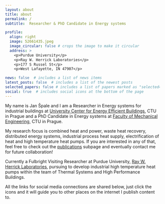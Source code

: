 ```yaml
---
layout: about
title: about
permalink: /
subtitle:  Researcher & PhD Candidate in Energy systems

profile:
  align: right
  image: 52661435.jpeg
  image_circular: false # crops the image to make it circular
  address: >
    <p>Purdue University</p>
    <p>Ray W. Herrick Laboratories</p>
    <p>177 S Russel St</p>
    <p>West Lafayette, IN 47907</p>

news: false  # includes a list of news items
latest_posts: false  # includes a list of the newest posts
selected_papers: false # includes a list of papers marked as "selected={true}"
social: true  # includes social icons at the bottom of the page
---
```

My name is Jan Špale and I am a Researcher in Energy systems for industrial buildings at [University Center for Energy Efficient Buildings](https://www.uceeb.cz/en/ing-jan-spale-en/), CTU in Prague and a PhD Candidate in Energy systems at [Faculty of Mechanical Engineering](https://www.fs.cvut.cz/en/home/), CTU in Prague.

My research focus is combined heat and power, waste heat recovery, distributed energy systems, industrial process heat supply, electrification of heat and high temperature heat pumps. If you are interested in any of that, feel free to check out the [publications](https://janspale.github.io/publications/) subpage and eventually contact me for future collaboration!

Currently a Fulbright Visiting Researcher at Purdue University, [Ray W. Herrick Laboratories](https://engineering.purdue.edu/Herrick), pursuing to develop industrial high temperature heat pumps within the team of Thermal Systems and High Performance Buildings.

All the links for social media connections are shared below, just click the icons and it will guide you to other places on the internet I publish content to.
